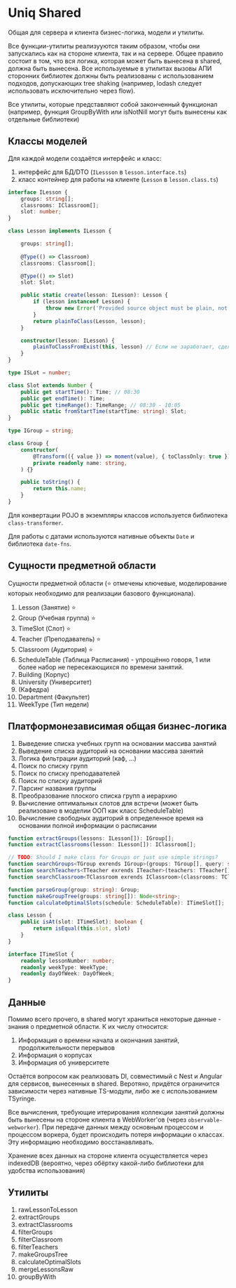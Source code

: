 # Uniq Shared

Общая для сервера и клиента бизнес-логика, модели и утилиты.

Все функции-утилиты реализууются таким образом, чтобы они запускались как на стороне клиента, так и на сервере. Общее правило состоит в том, что вся логика, которая может быть вынесена в shared, должна быть вынесена. Все используемые в утилитах вызовы АПИ сторонних библиотек должны быть реализованы с использованием подходов, допускающих tree shaking (например, lodash следует использовать исключительно через flow).

Все утилиты, которые представляют собой законченный функционал (например, функция GroupByWith или isNotNill могут быть вынесены как отдельные библиотеки)

## Классы моделей

Для каждой модели создаётся интерфейс и класс:

1. интерфейс для БД/DTO (`ILessson` в `lesson.interface.ts`)
2. класс контейнер для работы на клиенте (`Lesson` в `lesson.class.ts`)

```typescript
interface ILesson {
    groups: string[];
    classrooms: IClassroom[];
    slot: number;
}

class Lesson implements ILesson {

    groups: string[];
    
    @Type(() => Classroom)
    classrooms: Classroom[];

    @Type(() => Slot)
    slot: Slot;

    public static create(lesson: ILesson): Lesson {
        if (lesson instanceof Lesson) {
            throw new Error('Provided source object must be plain, not class.');
        }
        return plainToClass(Lesson, lesson);
    }

    constructor(lesson: ILesson) {
        plainToClassFromExist(this, lesson) // Если не заработает, сделать private
    }
}

type ISLot = number;

class Slot extends Number {
    public get startTime(): Time; // 08:30
    public get endTime(): Time;
    public get timeRange(): TimeRange; // 08:30 - 10:05
    public static fromStartTime(startTime: string): Slot;
}

type IGroup = string;

class Group {
    constructor(
        @Transform(({ value }) => moment(value), { toClassOnly: true })
        private readonly name: string,
    ) {}

    public toString() {
        return this.name;
    }
}
```

Для конвертации POJO в экземпляры классов используется библиотека `class-transformer`.

Для работы с датами используются нативные объекты `Date` и библиотека `date-fns`.

## Сущности предметной области

Сущности предметной области (⭐ отмечены ключевые, моделирование которых необходимо для реализации базового функционала).

1. Lesson (Занятие) ⭐
2. Group (Учебная группа) ⭐
3. TimeSlot (Слот) ⭐
4. Teacher (Преподаватель) ⭐
5. Classroom (Аудитория) ⭐
6. ScheduleTable (Таблица Расписания) - упрощённо говоря, 1 или более набор не пересекающихся по времени занятий.
7. Building (Корпус)
8. University (Университет)
9. (Кафедра) <!-- 8. Перевести -->
10. Department (Факультет)
11. WeekType (Тип недели)

## Платформонезависимая общая бизнес-логика

1. Выведение списка учебных групп на основании массива занятий
2. Выведение списка аудиторий на основании массива занятий
3. Логика фильтрации аудиторий (каф, ...)
4. Поиск по списку групп
5. Поиск по списку преподавателей
6. Поиск по списку аудиторий
7. Парсинг названия группы
8. Преобразование плоского списка групп а иерархию
9. Вычисление оптимальных слотов для встречи (может быть реализовано в моделии ООП как класс ScheduleTable)
10. Вычисление свободных аудиторий в определенное время на основании полной информации о расписании

```typescript
function extractGroups(lessons: ILesson[]): IGroup[];
function extractClassrooms(lesson: ILesson[]): IClassroom[];

// TODO: Should I make class for Groups or just use simple strings?
function searchGroups<TGroup exrends IGroup>(groups: TGroup[], query: string): TGroup[];
function searchTeachers<TTeacher exrends ITeacher>(teachers: TTeacher[], query: string): TTeacher[];
function searchClassroom<TClassroom exrends IClassroom>(classrooms: TClassroom[], query: string): TClassroom[];

function parseGroup(group: string): Group;
function makeGroupTree(groups: string[]): Node<string>;
function calculateOptimalSlots(schedule: ScheduleTable): ITimeSlot[];

class Lesson {
    public isAt(slot: ITimeSlot): boolean {
        return isEqual(this.slot, slot)
    }
}

interface ITimeSlot {
    readonly lessonNumber: number;
    readonly weekType: WeekType;
    readonly dayOfWeek: DayOfWeek;
}
```

## Данные

Помимо всего прочего, в shared могут храниться некоторые данные - знания о предметной области. К их числу относится:

1. Информация о времени начала и окончания занятий, продолжительности перерывов
2. Информация о корпусах
3. Информация об университете

Остаётся вопросом как реализовать DI, совместимый с Nest и Angular для сервисов, вынесенных в shared. Веротяно, придётся ограничится зависимости через нативные TS-модули, либо же с использованием TSyringe.

Все вычисления, требующие итерирования коллекции занятий должны быть вынесены на стороне клиента в WebWorker'ов (через `observable-webworker`). При передаче данных между основным процессом и процессом воркера, будет происходить потеря информации о классах. Эту информацию необходимо восстанавливать.

Хранение всех данных на стороне клиента осуществляется через indexedDB (вероятно, через обёртку какой-либо библиотеки для удобства использования)

## Утилиты

1. rawLessonToLesson
2. extractGroups
3. extractClassrooms
4. filterGroups
5. filterClassroom
6. filterTeachers
7. makeGroupsTree
8. calculateOptimalSlots
9. mergeLessonsRaw
10. groupByWith
